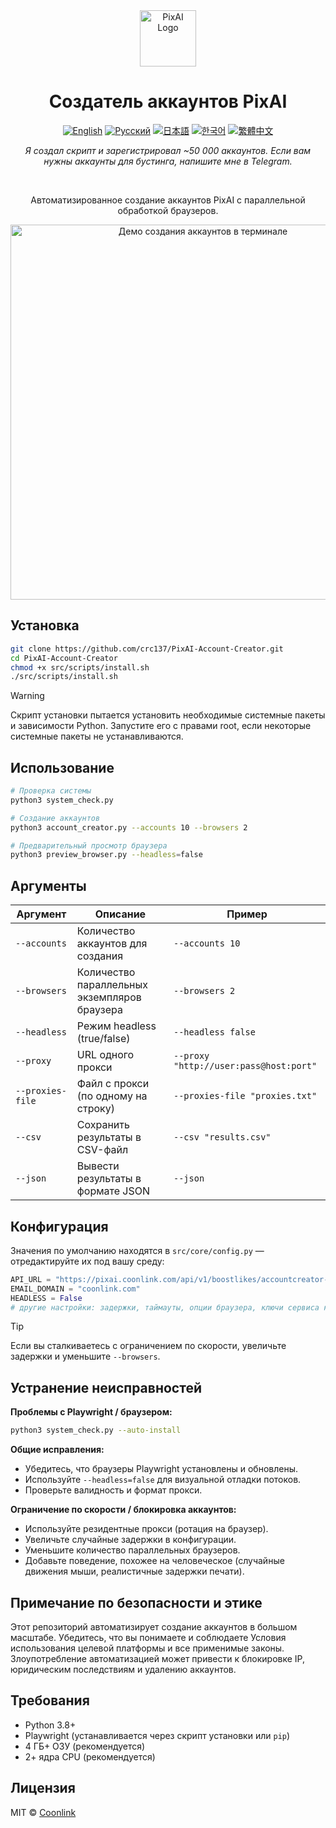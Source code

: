 <div align="center">
  <a href="https://github.com/coonlink">
    <img width="90px" src="https://raw.coonlink.com/cloud/PixAI Daily/logo.svg" alt="PixAI Logo" />
  </a>
  <h1>Создатель аккаунтов PixAI</h1>

[![English](https://img.shields.io/badge/lang-English%20🇺🇸-white)](README.md)
[![Русский](https://img.shields.io/badge/язык-Русский%20🇷🇺-white)](README.ru.md)
[![日本語](https://img.shields.io/badge/言語-日本語%20🇯🇵-white)](README.ja.md)
[![한국어](https://img.shields.io/badge/언어-한국어%20🇰🇷-white)](README.ko.md)
[![繁體中文](https://img.shields.io/badge/語言-繁體中文%20🇹🇼-white)](README.zh-TW.md)

<i>Я создал скрипт и зарегистрировал ~50 000 аккаунтов. Если вам нужны аккаунты для бустинга, напишите мне в Telegram.</i>
</div>

<br />

<div align="center">
  <p>Автоматизированное создание аккаунтов PixAI с параллельной обработкой браузеров.</p>
  <img width="600" src="https://raw.coonlink.com/cloud/photo_5974064291013316193_x.jpg" alt="Демо создания аккаунтов в терминале" />
</div>

## Установка

```bash
git clone https://github.com/crc137/PixAI-Account-Creator.git
cd PixAI-Account-Creator
chmod +x src/scripts/install.sh
./src/scripts/install.sh
```

> [!WARNING]  
> Скрипт установки пытается установить необходимые системные пакеты и зависимости Python. Запустите его с правами root, если некоторые системные пакеты не устанавливаются.

## Использование

```bash
# Проверка системы
python3 system_check.py

# Создание аккаунтов
python3 account_creator.py --accounts 10 --browsers 2

# Предварительный просмотр браузера
python3 preview_browser.py --headless=false
```

## Аргументы

| Аргумент         | Описание                                 | Пример                           |
|------------------|------------------------------------------|----------------------------------|
| `--accounts`     | Количество аккаунтов для создания        | `--accounts 10`                  |
| `--browsers`     | Количество параллельных экземпляров браузера | `--browsers 2`               |
| `--headless`     | Режим headless (true/false)              | `--headless false`               |
| `--proxy`        | URL одного прокси                        | `--proxy "http://user:pass@host:port"` |
| `--proxies-file` | Файл с прокси (по одному на строку)      | `--proxies-file "proxies.txt"`   |
| `--csv`          | Сохранить результаты в CSV-файл          | `--csv "results.csv"`            |
| `--json`         | Вывести результаты в формате JSON        | `--json`                         |

## Конфигурация

Значения по умолчанию находятся в `src/core/config.py` — отредактируйте их под вашу среду:

```python
API_URL = "https://pixai.coonlink.com/api/v1/boostlikes/accountcreator-add"
EMAIL_DOMAIN = "coonlink.com"
HEADLESS = False
# другие настройки: задержки, таймауты, опции браузера, ключи сервиса капчи и т.д.
```

> [!TIP]  
> Если вы сталкиваетесь с ограничением по скорости, увеличьте задержки и уменьшите `--browsers`.

## Устранение неисправностей

**Проблемы с Playwright / браузером:**

```bash
python3 system_check.py --auto-install
```

**Общие исправления:**

- Убедитесь, что браузеры Playwright установлены и обновлены.
- Используйте `--headless=false` для визуальной отладки потоков.
- Проверьте валидность и формат прокси.

**Ограничение по скорости / блокировка аккаунтов:**

- Используйте резидентные прокси (ротация на браузер).
- Увеличьте случайные задержки в конфигурации.
- Уменьшите количество параллельных браузеров.
- Добавьте поведение, похожее на человеческое (случайные движения мыши, реалистичные задержки печати).

## Примечание по безопасности и этике

Этот репозиторий автоматизирует создание аккаунтов в большом масштабе. Убедитесь, что вы понимаете и соблюдаете Условия использования целевой платформы и все применимые законы. Злоупотребление автоматизацией может привести к блокировке IP, юридическим последствиям и удалению аккаунтов.

## Требования

- Python 3.8+
- Playwright (устанавливается через скрипт установки или `pip`)
- 4 ГБ+ ОЗУ (рекомендуется)
- 2+ ядра CPU (рекомендуется)

## Лицензия

MIT © [Coonlink](https://coonlink.com)
